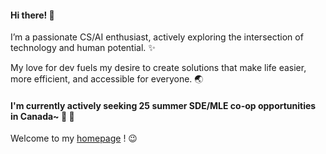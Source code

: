 <!-- <a href="https://github.com/PkuCuipy"><img align="center" src="https://github-readme-stats.vercel.app/api/top-langs/?username=pkucuipy" /></a> -->

#### Hi there! 👋

I’m a passionate CS/AI enthusiast, actively exploring the intersection of technology and human potential. ✨

My love for dev fuels my desire to create solutions that make life easier, more efficient, and accessible for everyone. 🌏


#### I'm currently actively seeking 25 summer SDE/MLE co-op opportunities in Canada~ 🍁 👀

Welcome to my <a href="https://pkucuipy.github.io" target="_blank">homepage</a> ! 😉
